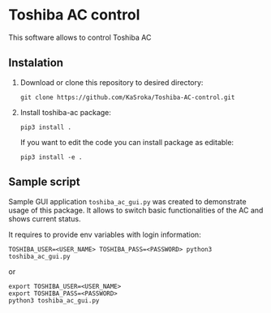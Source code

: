 # Toshiba AC control
This software allows to control Toshiba AC

## Instalation
1. Download or clone this repository to desired directory:

    `git clone https://github.com/KaSroka/Toshiba-AC-control.git`
2. Install toshiba-ac package:

    `pip3 install .`

    If you want to edit the code you can install package as editable:

    `pip3 install -e .`

## Sample script
Sample GUI application `toshiba_ac_gui.py` was created to demonstrate usage of this package. It allows to switch basic functionalities of the AC and shows current status.

It requires to provide env variables with login information:
```
TOSHIBA_USER=<USER_NAME> TOSHIBA_PASS=<PASSWORD> python3 toshiba_ac_gui.py
```
or
```
export TOSHIBA_USER=<USER_NAME>
export TOSHIBA_PASS=<PASSWORD>
python3 toshiba_ac_gui.py
```
